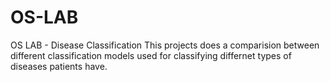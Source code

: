 # OS-LAB
OS LAB - Disease Classification
This projects does a comparision between different classification models used for classifying differnet types of diseases patients have.
